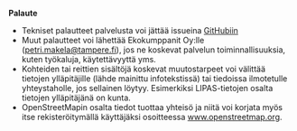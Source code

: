 **Palaute**

- Tekniset palautteet palvelusta voi jättää issueina [GitHubiin](https://github.com/GispoCoding/tarmo/issues)
- Muut palautteet voi lähettää Ekokumppanit Oy:lle (petri.makela@tampere.fi), jos ne koskevat palvelun toiminnallisuuksia, kuten työkaluja, käytettävyyttä yms.
- Kohteiden tai reittien sisältöjä koskevat muutostarpeet voi välittää tietojen ylläpitäjille (lähde mainittu infotekstissä) tai tiedoissa ilmotetulle yhteystaholle, jos sellainen löytyy. Esimerkiksi LIPAS-tietojen osalta tietojen ylläpitäjänä on kunta.
- OpenStreetMapin osalta tiedot tuottaa yhteisö ja niitä voi korjata myös itse rekisteröitymällä käyttäjäksi osoitteessa www.openstreetmap.org.
